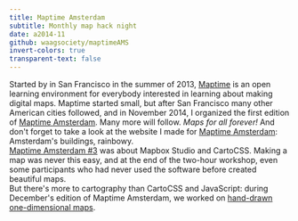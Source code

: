 ```yaml
---
title: Maptime Amsterdam
subtitle: Monthly map hack night
date: a2014-11
github: waagsociety/maptimeAMS
invert-colors: true
transparent-text: false
---
```


<section>
  <span>
    Started by in San Francisco in the summer of 2013, <a href="http://maptime.io/">Maptime</a> is an open learning environment for everybody interested in learning about making digital maps. Maptime started small, but after San Francisco many other American cities followed, and in November 2014, I organized the first edition of <a href="http://maptime-ams.github.io/">Maptime Amsterdam</a>. Many more will follow. <i>Maps for all forever!</i> And don't forget to take a look at the website I made for <a href="http://maptime-ams.github.io/">Maptime Amsterdam</a>: Amsterdam's buildings, rainbowy.
  </span>
</section>

<section>
  <span>
    <a href="http://www.meetup.com/Maptime-AMS/events/218595562/">Maptime Amsterdam #3</a> was about Mapbox Studio and CartoCSS. Making a map was never this easy, and at the end of the two-hour workshop, even some participants who had never used the software before created beautiful maps.
  </span>
</section>

<section>
  <span>
    But there's more to cartography than CartoCSS and JavaScript: during December's edition of Maptime Amsterdam, we worked on <a href="http://waag.org/en/blog/cartograms-and-one-dimensional-maps">hand-drawn one-dimensional maps</a>.
  </span>
</section>
